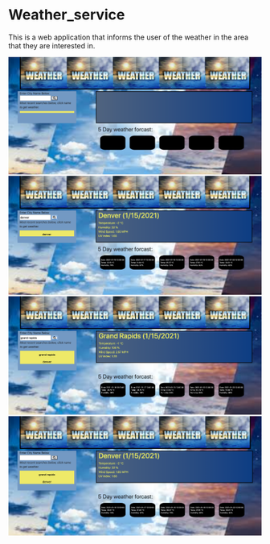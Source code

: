 # Weather_service
This is a web application that informs the user of the weather in the area that they are interested in.

![no search image of page.](images/no_search.png)
![image of a search for denvers weather.](images/denver_search.png)
![image of search for grand rapids weather.](images/grand_rapids_search.png)
![image of search for denver weather propigated from a list under search bar.](images/denver_search_from_list.png)
